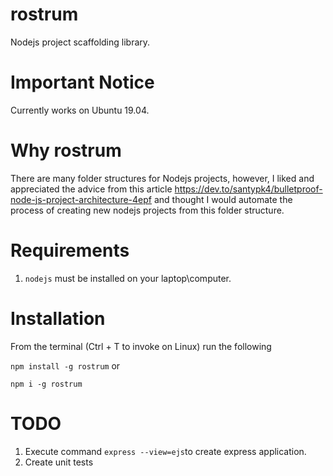 # rostrum
Nodejs project scaffolding library. 

# Important Notice

Currently works on Ubuntu 19.04.

# Why rostrum
There are many folder structures for Nodejs projects, however, 
I liked and appreciated the advice from this article https://dev.to/santypk4/bulletproof-node-js-project-architecture-4epf and thought 
I would automate the process of creating new nodejs projects 
from this folder structure.

# Requirements

1. `nodejs` must be installed on your laptop\computer.


# Installation

From the terminal (Ctrl + T to invoke on Linux) run the following 

`npm install -g rostrum` or

`npm i -g rostrum`

# TODO 
   
1. Execute command `express --view=ejs`to create express application.
3. Create unit tests